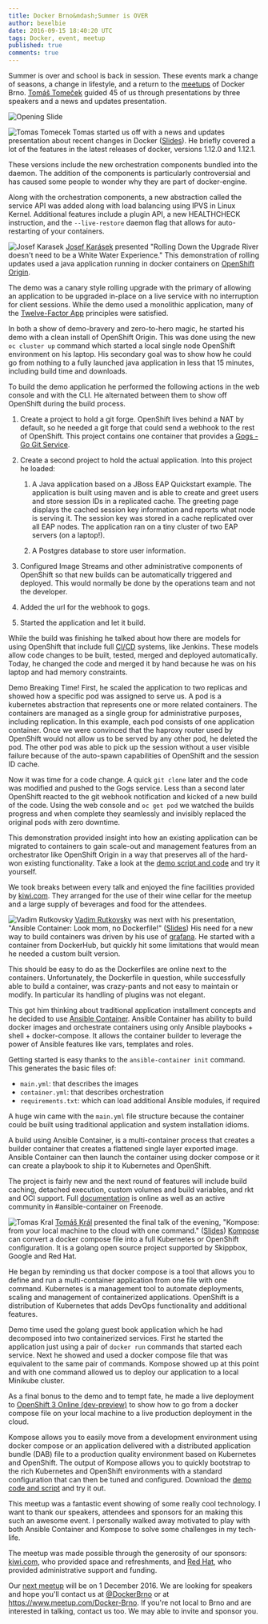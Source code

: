 ```yaml
---
title: Docker Brno&mdash;Summer is OVER
author: bexelbie
date: 2016-09-15 18:40:20 UTC
tags: Docker, event, meetup
published: true
comments: true
---
```


Summer is over and school is back in session.  These events mark a
change of seasons, a change in lifestyle, and a return to the
[meetups](https://www.meetup.com/Docker-Brno/) of Docker Brno.  [Tomáš
Tomeček](https://www.twitter.com/TomasTomec) guided 45 of us through
presentations by three speakers and a news and updates presentation.

![Opening Slide](/images/docker-brno-2016-09/slide.jpg)

![Tomas Tomecek](ttomecek.jpg) Tomas started us off with a news and
updates presentation about recent changes in Docker
([Slides](https://tomastomecek.github.io/brno-docker-meetup-september-2016/#/)).
He briefly covered a lot of the features in the latest releases of docker,
versions 1.12.0 and 1.12.1.

These versions include the new orchestration components bundled into
the daemon.  The addition of the components is particularly controversial
and has caused some people to wonder why they are part of docker-engine.

Along with the orchestration components, a new abstraction called the
service API was added along with load balancing using IPVS in Linux
Kernel.  Additional features include a plugin API, a new HEALTHCHECK
instruction, and the `--live-restore` daemon flag that allows for
auto-restarting of your containers.

![Josef Karasek](jkarasek.jpg) [Josef Karásek](https://www.twitter.com/Pepe_CZ) presented "Rolling Down
the Upgrade River doesn't need to be a White Water Experience." This
demonstration of rolling updates used a java application running in
docker containers on [OpenShift Origin](http://www.openshift.org).

The demo was a canary style rolling upgrade with the primary of
allowing an application to be upgraded in-place on a live service with
no interruption for client sessions.  While the demo used a monolithic
application, many of the [Twelve-Factor App](https://12factor.net/)
principles were satisfied.

In both a show of demo-bravery and zero-to-hero magic, he started his
demo with a clean install of OpenShift Origin.  This was done using the
new `oc cluster up` command which started a local single node OpenShift
environment on his laptop.  His secondary goal was to show how he could
go from nothing to a fully launched java application in less that 15
minutes, including build time and downloads.

To build the demo application he performed the following actions in the
web console and with the CLI.  He alternated between them to show off
OpenShift during the build process.

1. Create a project to hold a git forge.  OpenShift lives behind a NAT
   by default, so he needed a git forge that could send a webhook to the
   rest of OpenShift.  This project contains one container that provides a
   [Gogs - Go Git Service](https://gogs.io/).
1. Create a second project to hold the actual application.  Into this
   project he loaded:

   1. A Java application based on a JBoss EAP Quickstart example.
      The application is built using maven and is able to create and
      greet users and store session IDs in a replicated cache. The
      greeting page displays the cached session key information and
      reports what node is serving it. The session key was stored in
      a cache replicated over all EAP nodes. The application ran on a
      tiny cluster of two EAP servers (on a laptop!).

   1. A Postgres database to store user information.

1. Configured Image Streams and other administrative components of
   OpenShift so that new builds can be automatically triggered and
   deployed.  This would normally be done by the operations team and
   not the developer.

1. Added the url for the webhook to gogs.

1. Started the application and let it build.

While the build was finishing he talked about how
there are models for using OpenShift that include full
[CI/CD](https://blog.openshift.com/cicd-with-openshift/) systems, like
Jenkins.  These models allow code changes to be built, tested, merged
and deployed automatically.  Today, he changed the code and merged it
by hand because he was on his laptop and had memory constraints.

Demo Breaking Time! First, he scaled the application to two replicas
and showed how a specific pod was assigned to serve us.  A pod is a
kubernetes abstraction that represents one or more related containers.
The containers are managed as a single group for administrative
purposes, including replication.  In this example, each pod consists
of one application container.  Once we were convinced that the haproxy
router used by OpenShift would not allow us to be served by any other
pod, he deleted the pod.  The other pod was able to pick up the session
without a user visible failure because of the auto-spawn capabilities
of OpenShift and the session ID cache.

Now it was time for a code change.  A quick `git clone` later and the
code was modified and pushed to the Gogs service.  Less than a second
later OpenShift reacted to the git webhook notification and kicked
of a new build of the code.  Using the web console and `oc get pod`
we watched the builds progress and when complete they seamlessly and
invisibly replaced the original pods with zero downtime.

This demonstration provided insight into how an existing application can
be migrated to containers to gain scale-out and management features from
an orchestrator like OpenShift Origin in a way that preserves all of
the hard-won existing functionality.  Take a look at the [demo script
and code](https://github.com/josefkarasek/eap-rolling-update) and try
it yourself.

We took breaks between every talk and enjoyed the fine facilities provided
by [kiwi.com](http://www.jobsatkiwi.com/).  They arranged for the use
of their wine cellar for the meetup and a large supply of beverages and
food for the attendees.

![Vadim Rutkovsky](vladim.jpg) [Vadim Rutkovsky](https://www.twitter.com/vrutkovs) was next with his
presentation, "Ansible Container: Look mom, no Dockerfile!"
([Slides](https://vrutkovs.github.io/dockerbrno-ansible-container))
His need for a new way to build containers was driven by his use of
[grafana](http://grafana.org/).  He started with a container from
DockerHub, but quickly hit some limitations that would mean he needed
a custom built version.

This should be easy to do as the Dockerfiles are online next to
the containers.  Unfortunately, the Dockerfile in question, while
successfully able to build a container, was crazy-pants and not easy to
maintain or modify.  In particular its handling of plugins was not
elegant.

This got him thinking about traditional application
installment concepts and he decided to use [Ansible
Container](https://www.github.com/ansible/ansible-container).  Ansible
Container has ability to build docker images and orchestrate containers
using only Ansible playbooks + shell + docker-compose. It allows the
container builder to leverage the power of Ansible features like vars,
templates and roles.

Getting started is easy thanks to the `ansible-container init` command.
This generates the basic files of:

* `main.yml`: that describes the images
* `container.yml`: that describes orchestration
* `requirements.txt`: which can load additional Ansible modules,
   if required

A huge win came with the `main.yml` file structure because the container
could be built using traditional application and system installation
idioms.

A build using Ansible Container, is a multi-container process that creates
a builder container that creates a flattened single layer exported
image.  Ansible Container can then launch the container using docker
compose or it can create a playbook to ship it to Kubernetes and OpenShift.

The project is fairly new and the next round of features
will include build caching, detached execution, custom
volumes and build variables, and rkt and OCI support.  Full
[documentation](https://docs.ansible.com/ansible-container) is online
as well as an active community in #ansible-container on Freenode.

![Tomas Kral](tkral.jpg) [Tomáš Král](https://www.twitter.com/kadel)
presented the final talk of the evening, "Kompose:
from your local machine to the cloud with one command."
([Slides](https://github.com/kadel/kompose-demo/blob/master/slides/docker_meetup_20160915.pdf))
[Kompose](https://github.com/skippbox/kompose) can convert a docker compose
file into a full Kubernetes or OpenShift configuration.  It is a golang
open source project supported by Skippbox, Google and Red Hat.

He began by reminding us that docker compose is a tool that allows you
to define and run a multi-container application from one file with one
command. Kubernetes is a management tool to automate deployments, scaling
and management of containerized applications.  OpenShift is a distribution
of Kubernetes that adds DevOps functionality and additional features.

Demo time used the golang guest book application which he had decomposed
into two containerized services.  First he started the application
just using a pair of `docker run` commands that started each service.
Next he showed and used a docker compose file that was equivalent to
the same pair of commands.  Kompose showed up at this point and with one
command allowed us to deploy our application to a local Minikube cluster.

As a final bonus to the demo and to tempt fate,
he made a live deployment to [OpenShift 3 Online
(dev-preview)](https://console.preview.openshift.com) to show how to
go from a docker compose file on your local machine to a live production
deployment in the cloud.

Kompose allows you to easily move from a development environment using
docker compose or an application delivered with a distributed application
bundle (DAB) file to a production quality environment based on Kubernetes
and OpenShift. The output of Kompose allows you to quickly bootstrap
to the rich Kubernetes and OpenShift environments with a standard
configuration that can then be tuned and configured.  Download the [demo
code and script](https://github.com/kadel/kompose-demo) and try it out.

This meetup was a fantastic event showing of some really cool technology.
I want to thank our speakers, attendees and sponsors for an making this
such an awesome event.  I personally walked away motivated to play
with both Ansible Container and Kompose to solve some challenges in
my tech-life.

The meetup was made possible through the generosity of our sponsors:
[kiwi.com](http://www.jobsatkiwi.com/), who provided space and
refreshments, and [Red Hat](https://community.redhat.com), who provided
administrative support and funding.

Our [next meetup](https://www.meetup.com/Docker-Brno/events/234091097/)
will be on 1 December 2016.  We are looking for speakers and hope
you'll contact us at [@DockerBrno](https://twitter.com/DockerBrno) or
at https://www.meetup.com/Docker-Brno.  If you're not local to Brno and
are interested in talking, contact us too.  We may able to invite and
sponsor you.
